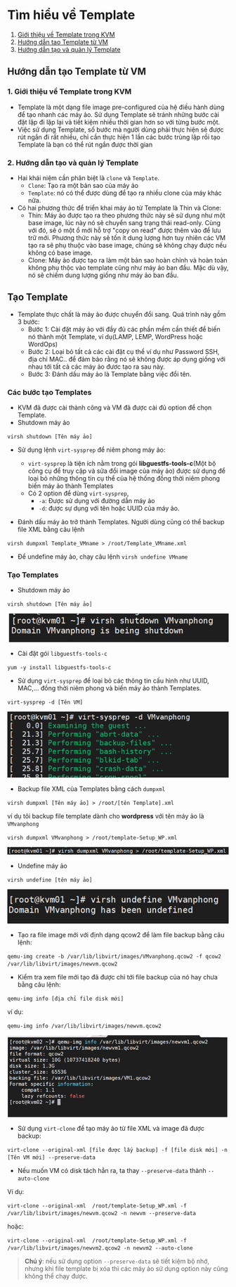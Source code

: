 # Tìm hiểu về Template 
1. [Giới thiệu về Template trong KVM](#1)
2. [Hướng dẫn tao Template từ VM](#2)
3. [Hướng dẫn tạo và quản lý Template](#3)

<a name="1">

## Hướng dẫn tạo Template từ VM

### 1. Giới thiệu về Template trong KVM
* Template là một dạng file image pre-configured của hệ điều hành dùng để tạo nhanh các máy ảo. Sử dụng Template sẽ tránh những bước cài đặt lặp đi lặp lại và tiết kiệm nhiều thời gian hơn so với từng bước một.
* Việc sử dụng Template, số bước mà người dùng phải thực hiện sẽ được rút ngắn đi rất nhiều, chỉ cần thực hiện 1 lần các bước trùng lặp rồi tạo Template là bạn có thể rút ngắn được thời gian

### 2. Hướng dẫn tạo và quản lý Template
* Hai khái niệm cần phân biệt là `clone` và `Template`.
  * `Clone`: Tạo ra một bản sao của máy ảo
  * `Template`: nó có thể được dùng để tạo ra nhiều clone của máy khác nữa.
* Có hai phương thức để triển khai máy ảo từ Template là Thin và Clone:
  * Thin: Máy ảo được tạo ra theo phương thức này sẽ sử dụng như một base image, lúc này nó sẽ chuyển sang trạng thái read-only. Cùng với đó, sẽ ó một ổ mới hỗ trợ "copy on read" được thêm vào để lưu trữ mới. Phương thức này sẽ tốn ít dung lượng hơn tuy nhiên các VM tạo ra sẽ phụ thuộc vào base image, chúng sẽ không chạy được nếu không có base image.
  * Clone: Máy ảo được tạo ra làm một bản sao hoàn chỉnh và hoàn toàn không phụ thộc vào template cũng như máy ảo ban đầu. Mặc dù vậy, nó sẽ chiếm dung lượng giống như máy ảo ban đầu.
<a name="2">

## Tạo Template
* Template thực chất là máy ảo được chuyển đổi sang. Quá trình này gồm 3 bước:
  * Bước 1: Cài đặt máy ảo với đầy đủ các phần mềm cần thiết để biến nó thành một Template, ví dụ(LAMP, LEMP, WordPress hoặc WordOps)
  * Bước 2: Loại bỏ tất cả các cài đặt cụ thể ví dụ như Password SSH, địa chỉ MAC.. để đảm bảo rằng nó sẽ không được áp dụng giống với nhau tới tất cả các máy ảo đươc tạo ra sau này.
  * Bước 3: Đánh dấu máy ảo là Template bằng việc đổi tên.
<a name="3">

### Các bước tạo Templates

* KVM đã được cài thành công và VM đã được cài đủ option để chọn Template.
* Shutdown máy ảo

`virsh shutdown [Tên máy ảo]`
* Sử dụng lệnh `virt-sysprep` để niêm phong máy ảo:
  * `virt-sysprep` là tiện ích nằm trong gói **libguestfs-tools-c**(Một bộ công cụ để truy cập và sửa đổi image của máy ảo) được sử dụng để loại bỏ những thông tin cụ thể của hệ thống đồng thời niêm phong biến máy ảo thành Templates 
  * Có 2 option để dùng `virt-sysprep`, 
    * `-a`: Được sử dụng với đường dẫn máy ảo
    * `-d`: được sự dụng với tên hoặc UUID của máy ảo.

* Đánh dấu máy ảo trở thành Templates. Người dùng cũng có thể backup file XML bằng câu lệnh

`virsh dumpxml Template_VMname > /root/Template_VMname.xml`

* Để undefine máy ảo, chạy câu lệnh `virsh undefine VMname`

### Tạo Templates
* Shutdown máy ảo

`virsh shutdown [Tên máy ảo]`

![huydv](../image/Screenshot_131.png)
* Cài đặt gói `libguestfs-tools-c`

`yum -y install libguestfs-tools-c`
* Sử dụng `virt-sysprep` để loại bỏ các thông tin cấu hình như UUID, MAC,... đồng thời niêm phong và biến máy ảo thành Templates.

`virt-sysprep -d [Tên VM]`

![huydv](../image/Screenshot_132.png)

* Backup file XML của Templates bằng cách `dumpxml`

`virsh dumpxml [Tên máy ảo] > /root/[tên Template].xml`

ví dụ tôi backup file template dành cho **wordpress** với tên máy ảo là `VMvanphong`

`virsh dumpxml VMvanphong > /root/template-Setup_WP.xml`

![huydv](../image/Screenshot_133.png)

* Undefine máy ảo

`virsh undefine [tên máy ảo]`

![huydv](../image/Screenshot_134.png)

* Tạo ra file image mới với định dạng qcow2 để làm file backup bằng câu lệnh: 

`qemu-img create -b /var/lib/libvirt/images/VMvanphong.qcow2 -f qcow2 /var/lib/libvirt/images/newvm.qcow2`

* Kiểm tra xem file mới tạo đã được chỉ tới file backup của nó hay chưa bằng câu lệnh:

`qemu-img info [địa chỉ file disk mới]`

ví dụ:

`qemu-img info /var/lib/libvirt/images/newvm.qcow2`

![huydv](../image/Screenshot_135.png)
* Sử dụng `virt-clone` để tạo máy ảo từ file XML và image đã được backup:

`virt-clone --original-xml [file được lấy backup] -f [file disk mới] -n [Tên VM mới] --preserve-data`

  * Nếu muốn VM có disk tách hẳn ra, ta thay `--preserve-data` thành `--auto-clone`

Ví dụ:

`virt-clone --original-xml  /root/template-Setup_WP.xml -f /var/lib/libvirt/images/newvm.qcow2 -n newvm --preserve-data`

hoặc:

`virt-clone --original-xml  /root/template-Setup_WP.xml -f /var/lib/libvirt/images/newvm2.qcow2 -n newvm2 --auto-clone`

>**Chú ý**: nếu sử dụng option `--preserve-data` sẽ tiết kiệm bộ nhớ, nhưng khi file template bị xóa thì các máy ảo sử dụng option này cũng không thể chạy được.
